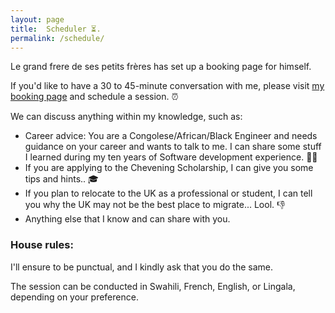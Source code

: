 ```yaml
---
layout: page
title:  Scheduler ⏳.
permalink: /schedule/
---
```



Le grand frere de ses petits frères has set up a booking page for himself.

If you'd like to have a 30 to 45-minute conversation with me, please visit [my booking page](https://calendar.app.google/kYGdVQmxuo51wDzo6) and schedule a session. ⏰

We can discuss anything within my knowledge, such as:

- Career advice: You are a Congolese/African/Black Engineer and  needs guidance on your career and wants to talk to me. 
I can share some stuff I learned during my ten years of Software development experience. 💪🏿
- If you are applying to the Chevening Scholarship, I can give you some tips and hints.. 🎓
- If you plan to relocate to the UK as a professional or student,  I can tell you why the UK may not be the best place to migrate... Lool. 👎
- Anything else that I know and can share with you.

### House rules:

I'll ensure to be punctual, and I kindly ask that you do the same.

The session can be conducted in Swahili, French, English, or Lingala, depending on your preference.
